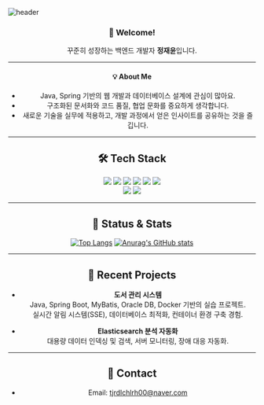 <!-- 헤더 이미지 -->
![header](https://capsule-render.vercel.app/api?type=waving&color=gradient&height=300&section=header&text=방문해%20주셔서%20감사합니다!&fontSize=40)

<div align="center">

### 👋 Welcome!  
꾸준히 성장하는 백엔드 개발자 **정재윤**입니다.

---

#### 💡 About Me
- Java, Spring 기반의 웹 개발과 데이터베이스 설계에 관심이 많아요.
- 구조화된 문서화와 코드 품질, 협업 문화를 중요하게 생각합니다.
- 새로운 기술을 실무에 적용하고, 개발 과정에서 얻은 인사이트를 공유하는 것을 즐깁니다.

---

## 🛠️ Tech Stack

<img src="https://img.shields.io/badge/java-007396?style=for-the-badge&logo=java&logoColor=white">
<img src="https://img.shields.io/badge/spring-6DB33F?style=for-the-badge&logo=spring&logoColor=white">
<img src="https://img.shields.io/badge/oracle-F80000?style=for-the-badge&logo=oracle&logoColor=white">
<img src="https://img.shields.io/badge/mariaDB-003545?style=for-the-badge&logo=mariaDB&logoColor=white">
<img src="https://img.shields.io/badge/elasticsearch-005571?style=for-the-badge&logo=elasticsearch&logoColor=white">
<img src="https://img.shields.io/badge/docker-2496ED?style=for-the-badge&logo=docker&logoColor=white">
<br>
<img src="https://img.shields.io/badge/html5-E34F26?style=for-the-badge&logo=html5&logoColor=white">
<img src="https://img.shields.io/badge/css3-1572B6?style=for-the-badge&logo=css3&logoColor=white">

---

## 🚩 Status & Stats

[![Top Langs](https://github-readme-stats.vercel.app/api/top-langs/?username=tjrdl&layout=compact&theme=gradient)](https://github.com/anuraghazra/github-readme-stats)
[![Anurag's GitHub stats](https://github-readme-stats.vercel.app/api?username=tjrdl&show_icons=true&theme=gradient)](https://github.com/anuraghazra/github-readme-stats)

---

## 📝 Recent Projects

- **도서 관리 시스템**  
  Java, Spring Boot, MyBatis, Oracle DB, Docker 기반의 실습 프로젝트.  
  실시간 알림 시스템(SSE), 데이터베이스 최적화, 컨테이너 환경 구축 경험.

- **Elasticsearch 분석 자동화**  
  대용량 데이터 인덱싱 및 검색, 서버 모니터링, 장애 대응 자동화.

---

## 💬 Contact

- Email: tjrdlchlrh00@naver.com


</div>
